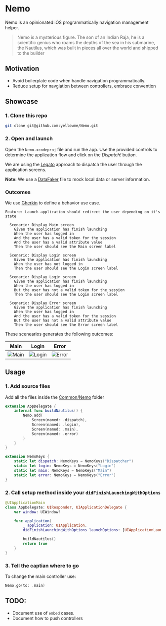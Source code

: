 # Nemo

Nemo is an opinionated iOS programmatically navigation management helper.

> Nemo is a mysterious figure. The son of an Indian Raja, he is a scientific genius who roams the depths of the sea in his submarine, the Nautilus, which was built in pieces all over the world and shipped to the builder

## Motivation

* Avoid boilerplate code when handle navigation programmatically.
* Reduce setup for navgiation between controllers, embrace convention

## Showcase

### 1. Clone this repo

``` bash
git clone git@github.com:yellowme/Nemo.git
```

### 2. Open and launch

Open the `Nemo.xcodeproj` file and run the app. Use the provided controls to determine the application flow and click on the *Dispatch!* button.

We are using the [Legato](https://github.com/yellowme/legato) approach to dispatch the user through the application screens.

**Note:** We use a [DataFaker](https://github.com/LuisBurgos/Nemo/blob/master/Nemo/Utils/DataFaker.swift) file to mock local data or server information.

### Outcomes

We use [Gherkin](https://docs.cucumber.io/gherkin/reference/) to define a behavior use case.

```gherkin
Feature: Launch application should redirect the user depending on it's state

  Scenario: Display Main screen
    Given the application has finish launching
    When the user has logged in
    And the user has a valid token for the session
    And the user has a valid attribute value
    Then the user should see the Main screen label

  Scenario: Display Login screen
    Given the application has finish launching
    When the user has not logged in
    Then the user should see the Login screen label

  Scenario: Display Login screen
    Given the application has finish launching
    When the user has logged in
    But the user has not a valid token for the session
    Then the user should see the Login screen label

  Scenario: Display Error screen
    Given the application has finish launching
    When the user has logged in
    And the user has a valid token for the session
    But the user has not a valid attribute value
    Then the user should see the Error screen label
```

These scenearios generates the following outcomes:

| Main        | Login  | Error |
| :-------------: |:-----:|:-------------:|
| ![Main](./Assets/Nemo-Main.gif)  | ![Login](./Assets/Nemo-Login.gif) | ![Error](./Assets/Nemo-Error.gif) |

## Usage

### 1. Add source files

Add all the files inside the [Common/Nemo](https://github.com/LuisBurgos/Nemo/tree/master/Nemo/Common/Nemo) folder

```swift
extension AppDelegate {
    internal func buildNautilus() {
        Nemo.add(
            Screen(named: .dispatch),
            Screen(named: .login),
            Screen(named: .main),
            Screen(named: .error)
        )
    }
}

extension NemoKeys {
    static let dispatch: NemoKeys = NemoKeys("Dispatcher")
    static let login: NemoKeys = NemoKeys("Login")
    static let main: NemoKeys = NemoKeys("Main")
    static let error: NemoKeys = NemoKeys("Error")
}
```

### 2. Call setup method inside your `didFinishLaunchingWithOptions`

```swift
@UIApplicationMain
class AppDelegate: UIResponder, UIApplicationDelegate {
    var window: UIWindow?

    func application(
        _ application: UIApplication,
        didFinishLaunchingWithOptions launchOptions: [UIApplicationLaunchOptionsKey: Any]?) -> Bool {

        buildNautilus()
        return true
    }
}
```

### 3. Tell the captian where to go

To change the main controller use:

```swift
Nemo.go(to: .main)
```

## TODO:

* Document use of `embed` cases.
* Document how to push controllers